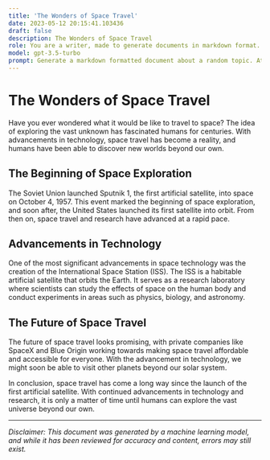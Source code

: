 ```yaml
---
title: 'The Wonders of Space Travel'
date: 2023-05-12 20:15:41.103436
draft: false
description: The Wonders of Space Travel
role: You are a writer, made to generate documents in markdown format. It is very important that all of the documents you generate are in valid markdown format.
model: gpt-3.5-turbo
prompt: Generate a markdown formatted document about a random topic. At the bottom, include a disclaimer explaining that the document was generated by you. The first line of the document should be the title. Make sure that the entire document is in proper markdown format, using a mix of various tags to make the document visually appealing.
---
```


# The Wonders of Space Travel

Have you ever wondered what it would be like to travel to space? The idea of exploring the vast unknown has fascinated humans for centuries. With advancements in technology, space travel has become a reality, and humans have been able to discover new worlds beyond our own.

## The Beginning of Space Exploration

The Soviet Union launched Sputnik 1, the first artificial satellite, into space on October 4, 1957. This event marked the beginning of space exploration, and soon after, the United States launched its first satellite into orbit. From then on, space travel and research have advanced at a rapid pace.

## Advancements in Technology

One of the most significant advancements in space technology was the creation of the International Space Station (ISS). The ISS is a habitable artificial satellite that orbits the Earth. It serves as a research laboratory where scientists can study the effects of space on the human body and conduct experiments in areas such as physics, biology, and astronomy.

## The Future of Space Travel

The future of space travel looks promising, with private companies like SpaceX and Blue Origin working towards making space travel affordable and accessible for everyone. With the advancement in technology, we might soon be able to visit other planets beyond our solar system.

In conclusion, space travel has come a long way since the launch of the first artificial satellite. With continued advancements in technology and research, it is only a matter of time until humans can explore the vast universe beyond our own.

---

*Disclaimer: This document was generated by a machine learning model, and while it has been reviewed for accuracy and content, errors may still exist.*